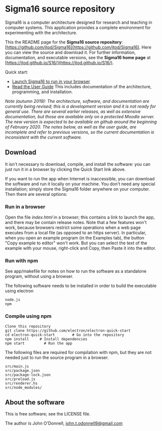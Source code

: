 # Sigma16 source repository

Sigma16 is a computer architecture designed for research and teaching
in computer systems.  This application provides a complete environment
for experimenting with the architecture.

This the README page for the **Sigma16 source repository**:
[https://github.com/jtod/Sigma16](https://github.com/jtod/Sigma16).
Here you can view the source and download it.  For further
information, documentation, and executable versions, see the **Sigma16
home page** at
[https://jtod.github.io/S16/](https://jtod.github.io/S16/).

Quick start:

* [Launch Sigma16 to run in your
  browser](https://jtod.github.io/S16/dev/app/Sigma16.html)
* [Read the User
  Guide](https://jtod.github.io/S16/dev/app/doc/html/userguide.html)
  This includes documentation of the architecture, programming, and
  installation.

*Note (autumn 2019): The architecture, software, and documentation are
currently being revised; this is a development version and it is not
ready for general use.  There are several earlier releases, as well as
extensive documentation, but those are available only on a protected
Moodle server.  The new version is expected to be available on github
around the beginning of February 2020.  The notes below, as well as
the user guide, are incomplete and refer to previous versions, so the
current documentation is inconsistent with the current software.*

## Download

It isn't necessary to download, compile, and install the software: you
can just run it in a browser by clicking the Quick Start link above.

If you want to run the app when Internet is inaccessible, you can
download the software and run it locally on your machine.  You don't
need any special installation; simply store the Sigma16 folder
anywhere on your computer.  Then there are several options:

### Run in a browser

Open the file *index.html* in a browser; this contains a link to
launch the app, and there may be contain release notes.  Note that a
few features won't work, because browsers restrict some operations
when a web page executes from a local file (as opposed to an https
server).  In particular, when you open an example program (in the
Examples tab), the button "Copy example to editor" won't work.  But
you can select the text of the example with your mouse, right-click
and Copy, then Paste it into the editor.

### Run with npm

See app/makefile for notes on how to run the software as a standalone
program, without using a browser.


The following software needs to be installed in order to build the
executable using electron

    node.js
    npm

### Compile using npm

    Clone this repository
    git clone https://github.com/electron/electron-quick-start
    cd electron-quick-start        # Go into the repository
    npm install     # Install dependencies
    npm start         # Run the app

The following files are required for compilation with npm, but they
are not needed just to run the source program in a browser.

    src/main.js
    src/package.json
    src/package-lock.json
    src/preload.js
    src/renderer.hs
    src/node_modules/

## About the software

This is free software; see the LICENSE file.

The author is John O'Donnell, john.t.odonnell9@gmail.com
